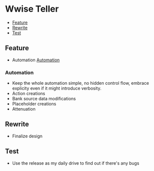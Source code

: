 # Wwise Teller

- [Feature](wwise-teller#Feature)
- [Rewrite](wwise-teller#Rewrite)
- [Test](wwise-teller#Test)

## Feature

- Automation [Automation](wwise-teller#Automation)

### Automation

- Keep the whole automation simple, no hidden control flow, embrace explicity even if it might
introduce verbosity.
- Action creations
- Bank source data modifications
- Placeholder creations
- Attenuation

## Rewrite

- Finalize design

## Test

- Use the release as my daily drive to find out if there's any bugs
